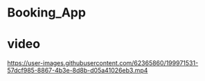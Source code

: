 # Booking_App

# video 
https://user-images.githubusercontent.com/62365860/199971531-57dcf985-8867-4b3e-8d8b-d05a41026eb3.mp4


